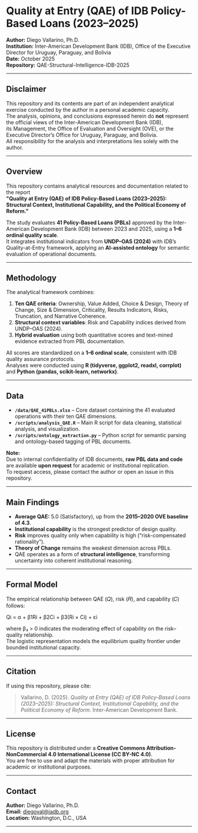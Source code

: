 # Quality at Entry (QAE) of IDB Policy-Based Loans (2023–2025)
**Author:** Diego Vallarino, Ph.D.  
**Institution:** Inter-American Development Bank (IDB), Office of the Executive Director for Uruguay, Paraguay, and Bolivia  
**Date:** October 2025  
**Repository:** QAE-Structural-Intelligence-IDB-2025  

---

## Disclaimer

This repository and its contents are part of an independent analytical exercise conducted by the author in a personal academic capacity.  
The analysis, opinions, and conclusions expressed herein do **not** represent the official views of the Inter-American Development Bank (IDB),  
its Management, the Office of Evaluation and Oversight (OVE), or the Executive Director’s Office for Uruguay, Paraguay, and Bolivia.  
All responsibility for the analysis and interpretations lies solely with the author.

---

## Overview
This repository contains analytical resources and documentation related to the report  
**"Quality at Entry (QAE) of IDB Policy-Based Loans (2023–2025): Structural Context, Institutional Capability, and the Political Economy of Reform."**

The study evaluates **41 Policy-Based Loans (PBLs)** approved by the Inter-American Development Bank (IDB) between 2023 and 2025, using a **1–6 ordinal quality scale**.  
It integrates institutional indicators from **UNDP–OAS (2024)** with IDB’s Quality-at-Entry framework, applying an **AI-assisted ontology** for semantic evaluation of operational documents.

---

## Methodology
The analytical framework combines:
1. **Ten QAE criteria**: Ownership, Value Added, Choice & Design, Theory of Change, Size & Dimension, Criticality, Results Indicators, Risks, Truncation, and Narrative Coherence.  
2. **Structural context variables**: Risk and Capability indices derived from UNDP–OAS (2024).  
3. **Hybrid evaluation** using both quantitative scores and text-mined evidence extracted from PBL documentation.

All scores are standardized on a **1–6 ordinal scale**, consistent with IDB quality assurance protocols.  
Analyses were conducted using **R (tidyverse, ggplot2, readxl, corrplot)** and **Python (pandas, scikit-learn, networkx)**.

---

## Data
- **`/data/QAE_41PBLs.xlsx`** – Core dataset containing the 41 evaluated operations with their ten QAE dimensions.  
- **`/scripts/analysis_QAE.R`** – Main R script for data cleaning, statistical analysis, and visualization.  
- **`/scripts/ontology_extraction.py`** – Python script for semantic parsing and ontology-based tagging of PBL documents.  

**Note:**  
Due to internal confidentiality of IDB documents, **raw PBL data and code** are available **upon request** for academic or institutional replication.  
To request access, please contact the author or open an issue in this repository.

---

## Main Findings
- **Average QAE:** 5.0 (Satisfactory), up from the **2015–2020 OVE baseline of 4.3**.  
- **Institutional capability** is the strongest predictor of design quality.  
- **Risk** improves quality only when capability is high (“risk-compensated rationality”).  
- **Theory of Change** remains the weakest dimension across PBLs.  
- QAE operates as a form of **structural intelligence**, transforming uncertainty into coherent institutional reasoning.

---

## Formal Model
The empirical relationship between QAE (𝑄), risk (𝑅), and capability (𝐶) follows:

Qi = α + β1Ri + β2Ci + β3(Ri × Ci) + εi

where β₃ > 0 indicates the moderating effect of capability on the risk–quality relationship.  
The logistic representation models the equilibrium quality frontier under bounded institutional capacity.

---

## Citation
If using this repository, please cite:

> Vallarino, D. (2025). *Quality at Entry (QAE) of IDB Policy-Based Loans (2023–2025): Structural Context, Institutional Capability, and the Political Economy of Reform.* Inter-American Development Bank.

---

## License
This repository is distributed under a **Creative Commons Attribution-NonCommercial 4.0 International License (CC BY-NC 4.0)**.  
You are free to use and adapt the materials with proper attribution for academic or institutional purposes.

---

## Contact
**Author:** Diego Vallarino, Ph.D.  
**Email:** diegoval@iadb.org  
**Location:** Washington, D.C., USA  

---

